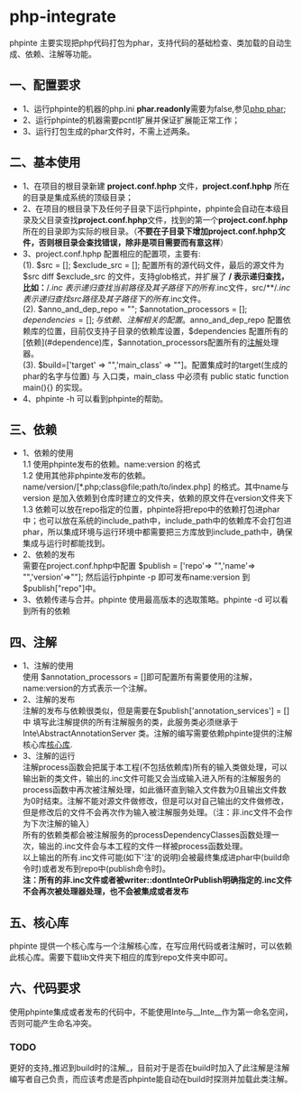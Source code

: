 # php-integrate

phpinte 主要实现把php代码打包为phar，支持代码的基础检查、类加载的自动生成、依赖、注解等功能。

## 一、配置要求

* 1、运行phpinte的机器的php.ini **phar.readonly**需要为false,参见[php phar](http://php.net/manual/zh/phar.configuration.php); 
* 2、运行phpinte的机器需要pcntl扩展并保证扩展能正常工作；
* 3、运行打包生成的phar文件时，不需上述两条。

## 二、基本使用

* 1、在项目的根目录新建 **project.conf.hphp** 文件，**project.conf.hphp** 所在的目录是集成系统的顶级目录；
* 2、在项目的根目录下及任何子目录下运行phpinte，phpinte会自动在本级目录及父目录查找**project.conf.hphp**文件，找到的第一个**project.conf.hphp**所在的目录即为实际的根目录。（**不要在子目录下增加project.conf.hphp文件，否则根目录会查找错误，除非是项目需要而有意这样**）
* 3、project.conf.hphp 配置相应的配置项，主要有:  
(1). $src = []; $exclude_src = []; 配置所有的源代码文件，最后的源文件为 $src diff $exclude_src 的文件，支持glob格式，并扩展了 **/ 表示递归查找，比如：**/*.inc 表示递归查找当前路径及其子路径下的所有*.inc文件，src/**/*.inc 表示递归查找src路径及其子路径下的所有*.inc文件。  
(2). $anno_and_dep_repo = ""; $annotation_processors = []; $dependencies = []; 与依赖 、注解相关的配置。$anno_and_dep_repo 配置依赖库的位置，目前仅支持子目录的依赖库设置，$dependencies 配置所有的[依赖](#dependence)库，$annotation_processors配置所有的[注解](#anno)处理器。  
(3). $build=['target' => "",'main_class' => ""]。配置集成时的target(生成的phar的名字与位置) 与 入口类，main_class 中必须有 public static function main(){} 的实现。  
* 4、phpinte -h 可以看到phpinte的帮助。

## <a name="dependence"></a>三、依赖

* 1、依赖的使用  
 1.1 使用phpinte发布的依赖。name:version 的格式  
 1.2 使用其他非phpinte发布的依赖。name/version/[*.php;class@file;path/to/index.php] 的格式。其中name与version 是加入依赖到仓库时建立的文件夹，依赖的原文件在version文件夹下  
 1.3 依赖可以放在repo指定的位置，phpinte将把repo中的依赖打包进phar中；也可以放在系统的include_path中，include_path中的依赖库不会打包进phar，所以集成环境与运行环境中都需要把三方库放到include_path中，确保集成与运行时都能找到。
* 2、依赖的发布  
需要在project.conf.hphp中配置 $publish = ['repo'=> "",'name'=> "",'version'=>""]; 然后运行phpinte -p 即可发布name:version 到 $publish["repo"]中。
* 3、依赖传递与合并。phpinte 使用最高版本的选取策略。phpinte -d 可以看到所有的依赖

## <a name="anno"></a> 四、注解

* 1、注解的使用  
使用 $annotation_processors = []即可配置所有需要使用的注解，name:version的方式表示一个注解。
* 2、注解的发布  
注解的发布与依赖很类似，但是需要在$publish['annotation_services'] = []中 填写此注解提供的所有注解服务的类，此服务类必须继承于 Inte\AbstractAnnotationServer 类。注解的编写需要依赖phpinte提供的注解核心库[核心库](#corelib).  
* 3、注解的运行  
注解process函数会把属于本工程(不包括依赖库)所有的输入类做处理，可以输出新的类文件，输出的.inc文件可能又会当成输入进入所有的注解服务的process函数中再次被注解处理，如此循环直到输入文件数为0且输出文件数为0时结束。注解不能对源文件做修改，但是可以对自己输出的文件做修改，但是修改后的文件不会再次作为输入被注解服务处理。（注：非.inc文件不会作为下次注解的输入）  
所有的依赖类都会被注解服务的processDependencyClasses函数处理一次，输出的.inc文件会与本工程的文件一样被process函数处理。  
以上输出的所有.inc文件可能(如下'注'的说明)会被最终集成进phar中(build命令时)或者发布到repo中(publish命令时)。  
**注：所有的非.inc文件或者被writer::dontInteOrPublish明确指定的.inc文件不会再次被处理器处理，也不会被集成或者发布**

## <a name="coreLib"></a>五、核心库

phpinte 提供一个核心库与一个注解核心库，在写应用代码或者注解时，可以依赖此核心库。需要下载lib文件夹下相应的库到repo文件夹中即可。

## 六、代码要求

使用phpinte集成或者发布的代码中，不能使用Inte与__Inte__作为第一命名空间，否则可能产生命名冲突。

### TODO
更好的支持_推迟到build时的注解_，目前对于是否在build时加入了此注解是注解编写者自己负责，而应该考虑是否phpinte能自动在build时探测并加载此类注解。


